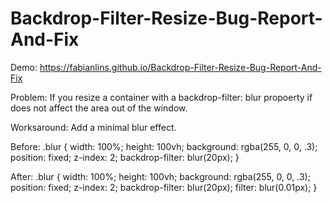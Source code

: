 # Backdrop-Filter-Resize-Bug-Report-And-Fix

Demo:
https://fabianlins.github.io/Backdrop-Filter-Resize-Bug-Report-And-Fix

Problem:
If you resize a container with a backdrop-filter: blur propoerty if does not affect the area out of the window.

Worksaround:
Add a minimal blur effect.

Before:
.blur {
    width: 100%;
    height: 100vh;
    background: rgba(255, 0, 0, .3);
    position: fixed;
    z-index: 2;
    backdrop-filter: blur(20px);
}

After:
.blur {
    width: 100%;
    height: 100vh;
    background: rgba(255, 0, 0, .3);
    position: fixed;
    z-index: 2;
    backdrop-filter: blur(20px);
    filter: blur(0.01px);
}
